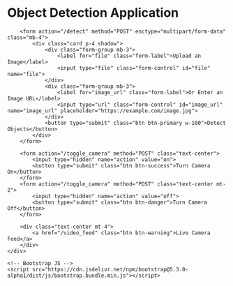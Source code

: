 <!DOCTYPE html>
<html lang="en">
<head>
    <meta charset="UTF-8">
    <meta name="viewport" content="width=device-width, initial-scale=1.0">
    <title>Object Detection</title>
    <!-- Bootstrap CSS -->
    <link href="https://cdn.jsdelivr.net/npm/bootstrap@5.3.0-alpha1/dist/css/bootstrap.min.css" rel="stylesheet">
    <!-- Custom CSS -->
    <link rel="stylesheet" href="{{ url_for('static', filename='css/style.css') }}">
</head>
<body>
    <div class="container mt-5">
        <h1 class="text-center mb-4">Object Detection Application</h1>

        <form action="/detect" method="POST" enctype="multipart/form-data" class="mb-4">
            <div class="card p-4 shadow">
                <div class="form-group mb-3">
                    <label for="file" class="form-label">Upload an Image</label>
                    <input type="file" class="form-control" id="file" name="file">
                </div>
                <div class="form-group mb-3">
                    <label for="image_url" class="form-label">Or Enter an Image URL</label>
                    <input type="url" class="form-control" id="image_url" name="image_url" placeholder="https://example.com/image.jpg">
                </div>
                <button type="submit" class="btn btn-primary w-100">Detect Objects</button>
            </div>
        </form>

        <form action="/toggle_camera" method="POST" class="text-center">
            <input type="hidden" name="action" value="on">
            <button type="submit" class="btn btn-success">Turn Camera On</button>
        </form>
        <form action="/toggle_camera" method="POST" class="text-center mt-2">
            <input type="hidden" name="action" value="off">
            <button type="submit" class="btn btn-danger">Turn Camera Off</button>
        </form>

        <div class="text-center mt-4">
            <a href="/video_feed" class="btn btn-warning">Live Camera Feed</a>
        </div>
    </div>

    <!-- Bootstrap JS -->
    <script src="https://cdn.jsdelivr.net/npm/bootstrap@5.3.0-alpha1/dist/js/bootstrap.bundle.min.js"></script>
</body>
</html>
